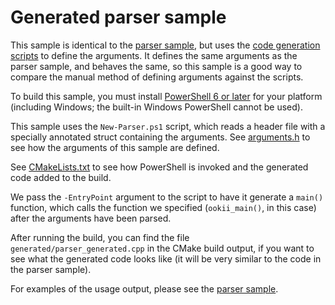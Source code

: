# Generated parser sample

This sample is identical to the [parser sample](../parser), but uses the
[code generation scripts](../../docs/Scripts.md) to define the arguments. It defines the same
arguments as the parser sample, and behaves the same, so this sample is a good way to compare the
manual method of defining arguments against the scripts.

To build this sample, you must install [PowerShell 6 or later](https://github.com/PowerShell/PowerShell)
for your platform (including Windows; the built-in Windows PowerShell cannot be used).

This sample uses the `New-Parser.ps1` script, which reads a header file with a specially annotated
struct containing the arguments. See [arguments.h](arguments.h) to see how the arguments of this
sample are defined.

See [CMakeLists.txt](CMakeLists.txt) to see how PowerShell is invoked and the generated code added
to the build.

We pass the `-EntryPoint` argument to the script to have it generate a `main()` function, which
calls the function we specified (`ookii_main()`, in this case) after the arguments have been parsed.

After running the build, you can find the file `generated/parser_generated.cpp` in the CMake build
output, if you want to see what the generated code looks like (it will be very similar to the
code in the parser sample).

For examples of the usage output, please see the [parser sample](../parser).
